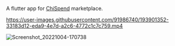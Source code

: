 A flutter app for [ChiSpend](https://chispend.com/) marketplace.



https://user-images.githubusercontent.com/91986740/193901352-33183d12-eda9-4e7d-a2c6-4772c1c7c759.mp4



![Screenshot_20221004-170738](https://user-images.githubusercontent.com/91986740/193871410-36db82b5-cf3e-4baa-9439-c0464569183e.jpg)

